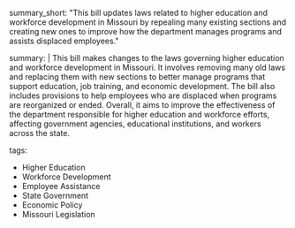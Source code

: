 summary_short: "This bill updates laws related to higher education and workforce development in Missouri by repealing many existing sections and creating new ones to improve how the department manages programs and assists displaced employees."

summary: |
  This bill makes changes to the laws governing higher education and workforce development in Missouri. It involves removing many old laws and replacing them with new sections to better manage programs that support education, job training, and economic development. The bill also includes provisions to help employees who are displaced when programs are reorganized or ended. Overall, it aims to improve the effectiveness of the department responsible for higher education and workforce efforts, affecting government agencies, educational institutions, and workers across the state.

tags:
  - Higher Education
  - Workforce Development
  - Employee Assistance
  - State Government
  - Economic Policy
  - Missouri Legislation
